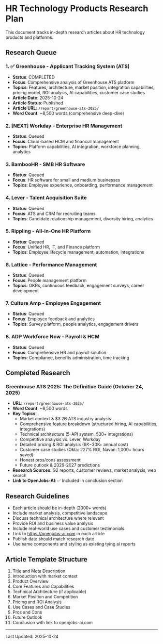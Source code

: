 # HR Technology Products Research Plan

This document tracks in-depth research articles about HR technology products and platforms.

## Research Queue

### 1. ✅ Greenhouse - Applicant Tracking System (ATS)
- **Status**: COMPLETED
- **Focus**: Comprehensive analysis of Greenhouse ATS platform
- **Topics**: Features, architecture, market position, integration capabilities, pricing model, ROI analysis, AI capabilities, customer case studies
- **Article Date**: 2025-10-24
- **Article Status**: Published
- **Article URL**: `/report/greenhouse-ats-2025/`
- **Word Count**: ~8,500 words (comprehensive deep-dive)

### 2. [NEXT] Workday - Enterprise HR Management
- **Status**: Queued
- **Focus**: Cloud-based HCM and financial management
- **Topics**: Platform capabilities, AI integration, workforce planning, analytics

### 3. BambooHR - SMB HR Software
- **Status**: Queued
- **Focus**: HR software for small and medium businesses
- **Topics**: Employee experience, onboarding, performance management

### 4. Lever - Talent Acquisition Suite
- **Status**: Queued
- **Focus**: ATS and CRM for recruiting teams
- **Topics**: Candidate relationship management, diversity hiring, analytics

### 5. Rippling - All-in-One HR Platform
- **Status**: Queued
- **Focus**: Unified HR, IT, and Finance platform
- **Topics**: Employee lifecycle management, automation, integrations

### 6. Lattice - Performance Management
- **Status**: Queued
- **Focus**: People management platform
- **Topics**: OKRs, continuous feedback, engagement surveys, career development

### 7. Culture Amp - Employee Engagement
- **Status**: Queued
- **Focus**: Employee feedback and analytics
- **Topics**: Survey platform, people analytics, engagement drivers

### 8. ADP Workforce Now - Payroll & HCM
- **Status**: Queued
- **Focus**: Comprehensive HR and payroll solution
- **Topics**: Compliance, benefits administration, time tracking

## Completed Research

### Greenhouse ATS 2025: The Definitive Guide (October 24, 2025)
- **URL**: `/report/greenhouse-ats-2025/`
- **Word Count**: ~8,500 words
- **Key Topics**:
  - Market context & $3.2B ATS industry analysis
  - Comprehensive feature breakdown (structured hiring, AI capabilities, integrations)
  - Technical architecture (5-API system, 530+ integrations)
  - Competitive analysis vs. Lever, Workday
  - Detailed pricing & ROI analysis ($6K-$30K+ annual cost)
  - Customer case studies (Okta: 227% ROI, Navan: 1,000+ hours saved)
  - Honest pros/cons assessment
  - Future outlook & 2026-2027 predictions
- **Research Sources**: G2 reports, customer reviews, market analysis, web search
- **Link to OpenJobs-AI**: ✅ Included in conclusion section

## Research Guidelines

- Each article should be in-depth (2000+ words)
- Include market analysis, competitive landscape
- Discuss technical architecture where relevant
- Provide ROI and business value analysis
- Include real-world use cases and customer testimonials
- Link to https://openjobs-ai.com in each article
- Publish date should match research date
- Use same components and styling as existing tying.ai reports

## Article Template Structure

1. Title and Meta Description
2. Introduction with market context
3. Product Overview
4. Core Features and Capabilities
5. Technical Architecture (if applicable)
6. Market Position and Competition
7. Pricing and ROI Analysis
8. Use Cases and Case Studies
9. Pros and Cons
10. Future Outlook
11. Conclusion with link to openjobs-ai.com

---

Last Updated: 2025-10-24

